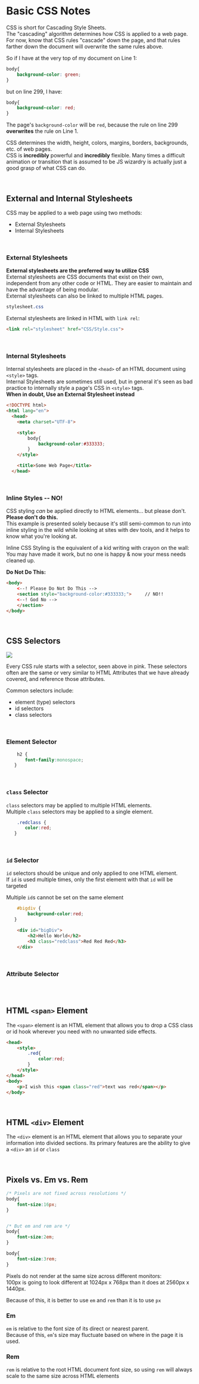 # Basic CSS Notes

CSS is short for Cascading Style Sheets.  
The "cascading" algorithm determines how CSS is applied to a web page. For now, know that CSS rules "cascade" down the page, and that rules farther down the document will overwrite the same rules above.

So if I have at the very top of my document on Line 1:
```css
body{
    background-color: green;
}
```
but on line 299, I have:
```css
body{
    background-color: red;
}
```
The page's ```background-color``` will be ```red```, because the rule on line 299 **overwrites** the rule on Line 1.
<br>

CSS determines the width, height, colors, margins, borders, backgrounds, etc. of web pages.  
CSS is **incredibly** powerful and **incredibly** flexible. Many times a difficult animation or transition that is assumed to be JS wizardry is actually just a good grasp of what CSS can do. 

<br>

## External and Internal Stylesheets
CSS may be applied to a web page using two methods: 
* External Stylesheets
* Internal Stylesheets

<BR>

### External Stylesheets
**External stylesheets are the preferred way to utilize CSS**  
External stylesheets are CSS documents that exist on their own, independent from any other code or HTML. They are easier to maintain and have the advantage of being modular.  
External stylesheets can also be linked to multiple HTML pages.
```css
stylesheet.css
```
External stylesheets are linked in HTML with ```link rel```:
```html
<link rel="stylesheet" href="CSS/Style.css">
```
<br>


### Internal Stylesheets
Internal stylesheets are placed in the ```<head>``` of an HTML document using ```<style>``` tags.  
Internal Stylesheets are sometimes still used, but in general it's seen as bad practice to internally style a page's CSS in ```<style>``` tags.  
**When in doubt, Use an External Stylesheet instead**
```html
<!DOCTYPE html>
<html lang="en">
  <head>
    <meta charset="UTF-8">

    <style>
        body{
            background-color:#333333;
        }
    </style>

    <title>Some Web Page</title>
  </head>
```
<br>

### Inline Styles -- NO!
CSS styling *can* be applied directly to HTML elements... but please don't. **Please don't do this.**  
This example is presented solely because it's still semi-common to run into inline styling in the wild while looking at sites with dev tools, and it helps to know what you're looking at. 

Inline CSS Styling is the equivalent of a kid writing with crayon on the wall:  
You may have made it work, but no one is happy & now your mess needs cleaned up. 

**Do Not Do This:**
```html
<body>
    <--! Please Do Not Do This -->
    <section style="background-color:#333333;">     // NO!!
    <--! God No -->
    </section>
</body>
```


<br>

## CSS Selectors
<img src="../images/CSSRuleSet.png">


Every CSS rule starts with a selector, seen above in pink. These selectors often are the same or very similar to HTML Attributes that we have already covered, and reference those attributes. 

Common selectors include:
* element (type) selectors
* id selectors
* class selectors

<br>

### Element Selector
``` css
    h2 {
       font-family:monospace;
   }
```
<br>

### ```class``` Selector
```class``` selectors may be applied to multiple HTML elements.  
Multiple ```class``` selectors may be applied to a single element.
``` css 
    .redclass {
       color:red;
   }
```
<br>

### ```id``` Selector
```id``` selectors should be unique and only applied to one HTML element.  
If ```id``` is used multiple times, only the first element with that ```id``` will be targeted

Multiple ```id```s cannot be set on the same element
```css
    #bigdiv {
        background-color:red;
   }
```
```html
    <div id="bigDiv">
        <h2>Hello World</h2> 
        <h3 class="redclass">Red Red Red</h3>
    </div>
```
<br>

### Attribute Selector
```html
```

<br>

## HTML ```<span>``` Element
The ```<span>``` element is an HTML element that allows you to drop a CSS class or id hook wherever you need with no unwanted side effects.  

```html
<head>
    <style>
        .red{
            color:red;
        }
    </style>
</head>
<body>
    <p>I wish this <span class="red">text was red</span></p>
</body>
```
<br>

## HTML ```<div>``` Element
The ```<div>``` element is an HTML element that allows you to separate your information into divided sections. Its primary features are the ability to give a ```<div>``` an ```id``` or ```class```

<br>

## Pixels vs. Em vs. Rem

```css
/* Pixels are not fixed across resolutions */
body{
    font-size:16px;
}


/* But em and rem are */
body{
    font-size:2em;
}

body{
    font-size:3rem;
}
```

Pixels do not render at the same size across different monitors:  
100px is going to look different at 1024px x 768px than it does at 2560px x 1440px.

Because of this, it is better to use ```em``` and ```rem``` than it is to use ```px```

### Em
```em``` is relative to the font size of its direct or nearest parent.  
Because of this, ```em```'s size may fluctuate based on where in the page it is used.


### Rem
```rem``` is relative to the root HTML document font size, so using ```rem``` will always scale to the same size across HTML elements

<br>